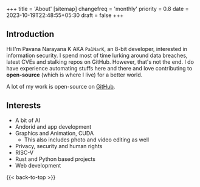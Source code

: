 +++
title = 'About'
[sitemap]
  changefreq = 'monthly'
  priority = 0.8
date = 2023-10-19T22:48:55+05:30
draft = false
+++

## Introduction

Hi I'm Pavana Narayana K AKA `Pa1NarK`, an 8-bit developer, interested in information security. I spend most of time lurking around data breaches, latest CVEs and stalking repos on GitHub. However, that's not the end. I do have experience automating stuffs here and there and love contributing to **open-source** (which is where I live) for a better world.

A lot of my work is open-source on [GitHub](https://github.com).

## Interests

- A bit of AI
- Andorid and app development
- Graphics and Animation, CUDA
  - This also includes photo and video editing as well
- Privacy, security and human rights
- RISC-V
- Rust and Python based projects
- Web development

{{< back-to-top >}}

